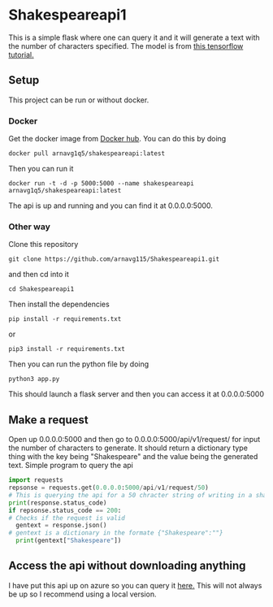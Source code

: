 # Shakespeareapi1
This is a simple flask where one can query it and it will generate a text with the number of characters specified. The model is from <a href = "https://www.tensorflow.org/tutorials/text/text_generation">this tensorflow tutorial.</a>
## Setup
This project can be run or without docker. 
### Docker
Get the docker image from <a href ="https://hub.docker.com/r/arnavg1q5/shakespeareapi">Docker hub</a>. You can do this by doing
```
docker pull arnavg1q5/shakespeareapi:latest
```
Then you can run it
```
docker run -t -d -p 5000:5000 --name shakespeareapi arnavg1q5/shakespeareapi:latest
```
The api is up and running and you can find it at 0.0.0.0:5000.
### Other way
Clone this repository
```
git clone https://github.com/arnavg115/Shakespeareapi1.git
```
and then cd into it
```
cd Shakespeareapi1
```
Then install the dependencies
```
pip install -r requirements.txt
```
or 
```
pip3 install -r requirements.txt
```
Then you can run the python file by doing 
```
python3 app.py
```
This should launch a flask server and then you can access it at 0.0.0.0:5000
## Make a request
Open up 0.0.0.0:5000 and then go to 0.0.0.0:5000/api/v1/request/<insert char num>
for <insert char num> input the number of characters to generate. It should return a dictionary type thing with the key being "Shakespeare" and the value being the generated text.
Simple program to query the api
```python
import requests
repsonse = requests.get(0.0.0.0:5000/api/v1/request/50)
# This is querying the api for a 50 chracter string of writing in a shakespearean style.
print(response.status_code)
if repsonse.status_code == 200:
# Checks if the request is valid
  gentext = response.json()
# gentext is a dictionary in the formate {"Shakespeare":""}
  print(gentext["Shakespeare"])
```
## Access the api without downloading anything
I have put this api up on azure so you can query it <a href = "https://apiapiapi123.azurewebsites.net/">here.</a> This will not always be up so I recommend using a local version. 
